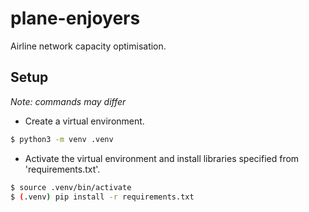 # plane-enjoyers

Airline network capacity optimisation.

## Setup

*Note: commands may differ*

- Create a virtual environment.
```bash
$ python3 -m venv .venv
```

- Activate the virtual environment and install libraries specified from 'requirements.txt'.
```bash
$ source .venv/bin/activate
$ (.venv) pip install -r requirements.txt
```
